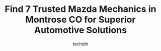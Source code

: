---
layout: ampstory
image: https://images.unsplash.com/photo-1639928845095-b2c86c3cde80?ixlib=rb-4.0.3&ixid=MnwxMjA3fDB8MHxwaG90by1wYWdlfHx8fGVufDB8fHx8&auto=format&fit=crop&w=640&h=853&q=80
author: techidn
featured: false
description: When it comes to maintaining and repairing your vehicle in Montrose CO, USA, you deserve nothing but the best. Thats why the 7 best Mazda Mechanic in the area are here to offer their expert
title: Find 7 Trusted Mazda Mechanics in Montrose CO for Superior Automotive Solutions
cover:
   title: Find 7 Trusted Mazda Mechanics in Montrose CO for Superior Automotive Solutions
   subtitle: Rickpate
   background: https://images.unsplash.com/photo-1639928845095-b2c86c3cde80?ixlib=rb-4.0.3&ixid=MnwxMjA3fDB8MHxwaG90by1wYWdlfHx8fGVufDB8fHx8&auto=format&fit=crop&w=640&h=853&q=80

pages: 
 - layout: thirds
   top: <h1>#1 Scotts Montrose Auto Repair</h1>
   bottom: "<p>Love this shop. They seriously go out of their way for their customers. They even have a shuttle! Its the cleanest shop in town inside and out. When dealing with grease a</p>"
   background: https://www.knot35.com/toplist/wp-content/uploads/2023/06/best-mazda-mechanic-1-in-montrose-co-1685834234.jpeg
   backgroundblur: true
 - layout: thirds
   top: <h1>#2 Mohrs Automotive</h1>
   bottom: "<p>1141 N Townsend Ave, Montrose, CO 81401, United States</p>"
   background: https://www.knot35.com/toplist/wp-content/uploads/2023/06/best-mazda-mechanic-2-in-montrose-co-1685834235.jpeg
   cta:
      link: https://www.knot35.com/toplist/find-7-trusted-mazda-mechanics-in-montrose-co-for-superior-automotive-solutions/
      text: Find 7 Trusted Mazda Mechanics in Montrose CO for Superior Automotive Solutions
 - layout: thirds
   top: <h1>#3 A&A Auto Customs Tires & Wheels, LLC</h1>
   bottom: "<p>530 N Townsend Ave, Montrose, CO 81401, United States</p>"
   background: https://www.knot35.com/toplist/wp-content/uploads/2023/06/best-mazda-mechanic-3-in-montrose-co-1685834235.jpeg
   cta:
      link: https://www.knot35.com/toplist/find-7-trusted-mazda-mechanics-in-montrose-co-for-superior-automotive-solutions/
      text: Find 7 Trusted Mazda Mechanics in Montrose CO for Superior Automotive Solutions
 - layout: thirds
   top: <h1>#4 Walmart Auto Care Centers</h1>
   bottom: "<p>16750 S Townsend Ave, Montrose, CO 81401, United States</p>"
   background: https://images.unsplash.com/photo-1608411404720-c8f0417bcdba?ixlib=rb-4.0.3&ixid=MnwxMjA3fDB8MHxwaG90by1wYWdlfHx8fGVufDB8fHx8&auto=format&fit=crop&w=640&h=853&q=80
   cta:
      link: https://www.knot35.com/toplist/find-7-trusted-mazda-mechanics-in-montrose-co-for-superior-automotive-solutions/
      text: Find 7 Trusted Mazda Mechanics in Montrose CO for Superior Automotive Solutions
 - layout: thirds
   top: <h1>#5 AATCO Transmission & Auto Repair</h1>
   bottom: "<p>2545 S Townsend Ave, Montrose, CO 81401, United States</p>"
   background: https://images.unsplash.com/photo-1531169509526-f8f1fdaa4a67?ixlib=rb-4.0.3&ixid=MnwxMjA3fDB8MHxwaG90by1wYWdlfHx8fGVufDB8fHx8&auto=format&fit=crop&w=640&h=853&q=80
   cta:
      link: https://www.knot35.com/toplist/find-7-trusted-mazda-mechanics-in-montrose-co-for-superior-automotive-solutions/
      text: Find 7 Trusted Mazda Mechanics in Montrose CO for Superior Automotive Solutions
 - layout: thirds
   top: <h1>#6 Dads Automotive</h1>
   bottom: "<p>1210 N Townsend Ave, Montrose, CO 81401, United States</p>"
   background: https://images.unsplash.com/photo-1614648718611-0635f29016cb?ixlib=rb-4.0.3&ixid=MnwxMjA3fDB8MHxwaG90by1wYWdlfHx8fGVufDB8fHx8&auto=format&fit=crop&w=640&h=853&q=80
   cta:
      link: https://www.knot35.com/toplist/find-7-trusted-mazda-mechanics-in-montrose-co-for-superior-automotive-solutions/
      text: Find 7 Trusted Mazda Mechanics in Montrose CO for Superior Automotive Solutions
 - layout: thirds
   top: <h1>#7 Diamond G Repair</h1>
   bottom: "<p>65790 Racine Rd Unit 3, Montrose, CO 81403, United States</p>"
   background: https://images.unsplash.com/photo-1553949345-eb786bb3f7ba?ixlib=rb-4.0.3&ixid=MnwxMjA3fDB8MHxwaG90by1wYWdlfHx8fGVufDB8fHx8&auto=format&fit=crop&w=640&h=853&q=80
   cta:
      link: https://www.knot35.com/toplist/find-7-trusted-mazda-mechanics-in-montrose-co-for-superior-automotive-solutions/
      text: Find 7 Trusted Mazda Mechanics in Montrose CO for Superior Automotive Solutions
 - layout: thirds
   middle: Continue reading...
   background: https://images.unsplash.com/photo-1533998839656-76f5e4b2bccb?ixlib=rb-4.0.3&ixid=MnwxMjA3fDB8MHxwaG90by1wYWdlfHx8fGVufDB8fHx8&auto=format&fit=crop&w=640&h=853&q=80
   cta:
      link: https://www.knot35.com/toplist/find-7-trusted-mazda-mechanics-in-montrose-co-for-superior-automotive-solutions/
      text: Find 7 Trusted Mazda Mechanics in Montrose CO for Superior Automotive Solutions
      
---
